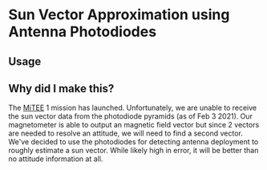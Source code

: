 # Sun Vector Approximation using Antenna Photodiodes

## Usage

## Why did I make this?
The [MiTEE](http://clasp-research.engin.umich.edu/groups/s3fl/mitee/home/) 1 mission has launched. Unfortunately, we are unable to receive the sun vector data from the photodiode pyramids (as of Feb 3 2021). Our magnetometer is able to output an magnetic field vector but since 2 vectors are needed to resolve an attitude, we will need to find a second vector. We've decided to use the photodiodes for detecting antenna deployment to roughly estimate a sun vector. While likely high in error, it will be better than no attitude information at all.